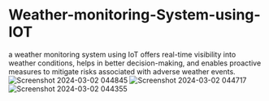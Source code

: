 # Weather-monitoring-System-using-IOT
a weather monitoring system using IoT offers real-time visibility into weather conditions, helps in better decision-making, and enables proactive measures to mitigate risks associated with adverse weather events.
![Screenshot 2024-03-02 044845](https://github.com/NadellaVarshini/Weather-monitoring-System-using-IOT/assets/161931446/66398c39-99c0-44fe-a59f-79e5d33c66df)
![Screenshot 2024-03-02 044717](https://github.com/NadellaVarshini/Weather-monitoring-System-using-IOT/assets/161931446/4c57cb61-3ebf-4d8b-bae7-fc3023b79fe4)
![Screenshot 2024-03-02 044355](https://github.com/NadellaVarshini/Weather-monitoring-System-using-IOT/assets/161931446/4c4c5a95-c04f-497b-a99f-8060b78fef75)
